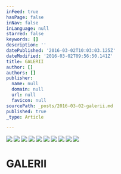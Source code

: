```yaml
---
inFeed: true
hasPage: false
inNav: false
inLanguage: null
starred: false
keywords: []
description: ''
datePublished: '2016-03-02T10:03:03.125Z'
dateModified: '2016-03-02T09:56:50.141Z'
title: GALERII
author: []
authors: []
publisher:
  name: null
  domain: null
  url: null
  favicon: null
sourcePath: _posts/2016-03-02-galerii.md
published: true
_type: Article

---
```

![](https://the-grid-user-content.s3-us-west-2.amazonaws.com/4673de74-dec5-4c02-be49-88e06792c228.jpg)
![](https://the-grid-user-content.s3-us-west-2.amazonaws.com/98144f11-e97c-44d9-89e1-245adceb089d.jpg)
![](https://the-grid-user-content.s3-us-west-2.amazonaws.com/6c5dd5b2-1d0d-4ae6-9abd-f0214e8bc972.jpg)
![](https://the-grid-user-content.s3-us-west-2.amazonaws.com/73b084d6-5f72-4a82-bfb8-22122c3b337b.jpg)
![](https://the-grid-user-content.s3-us-west-2.amazonaws.com/d6d4dd59-1469-4f4d-b18e-17f98b62364b.jpg)
![](https://the-grid-user-content.s3-us-west-2.amazonaws.com/c911abac-300a-464a-9bda-660f6cec092b.jpg)
![](https://the-grid-user-content.s3-us-west-2.amazonaws.com/4df109bb-bcf2-4d57-b559-c64cc032fcdd.jpg)
![](https://the-grid-user-content.s3-us-west-2.amazonaws.com/933e8472-5d67-484b-8681-1875f36d499b.jpg)
![](https://the-grid-user-content.s3-us-west-2.amazonaws.com/9f005c54-7f90-4ac4-b6ee-0dcb30e8b160.jpg)
![](https://the-grid-user-content.s3-us-west-2.amazonaws.com/33b39146-e1ea-4569-bb47-0676c989c5a9.jpg)

# GALERII